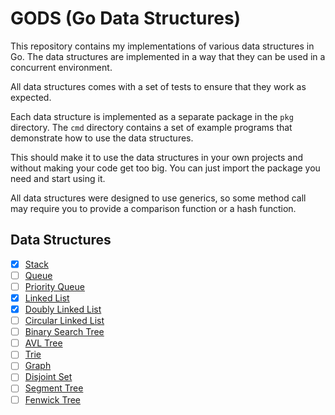 # GODS (Go Data Structures)

This repository contains my implementations of various data structures in Go. The data structures are implemented in a way that they can be used in a concurrent environment.

All data structures comes with a set of tests to ensure that they work as expected.

Each data structure is implemented as a separate package in the `pkg` directory. The `cmd` directory contains a set of example programs that demonstrate how to use the data structures.

This should make it to use the data structures in your own projects and without making your code get too big. You can just import the package you need and start using it.

All data structures were designed to use generics, so some method call may require you to provide a comparison function or a hash function.

## Data Structures

- [x] [Stack](stack.go)
- [ ] [Queue](queue.go)
- [ ] [Priority Queue](priority_queue.go)
- [x] [Linked List](linked_list.go)
- [x] [Doubly Linked List](doubly_linked_list.go)
- [ ] [Circular Linked List](circular_linked_list.go)
- [ ] [Binary Search Tree](binary_search_tree.go)
- [ ] [AVL Tree](avl_tree.go)
- [ ] [Trie](trie.go)
- [ ] [Graph](graph.go)
- [ ] [Disjoint Set](disjoint_set.go)
- [ ] [Segment Tree](segment_tree.go)
- [ ] [Fenwick Tree](fenwick_tree.go)
